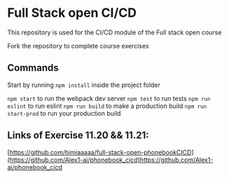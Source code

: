 # Full Stack open CI/CD

This repository is used for the CI/CD module of the Full stack open course

Fork the repository to complete course exercises

## Commands

Start by running `npm install` inside the project folder

`npm start` to run the webpack dev server
`npm test` to run tests
`npm run eslint` to run eslint
`npm run build` to make a production build
`npm run start-prod` to run your production build


## Links of Exercise 11.20 && 11.21:
[https://github.com/himiaaaaa/full-stack-open-phonebookCICD](https://github.com/Alex1-ai/phonebook_cicd)https://github.com/Alex1-ai/phonebook_cicd
